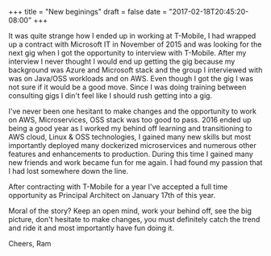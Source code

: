 +++
title = "New beginings"
draft = false
date = "2017-02-18T20:45:20-08:00"
+++

It was quite strange how I ended up in working at T-Mobile, I had wrapped up a contract with Microsoft IT in November of 2015 and was looking for the next gig when I got the opportunity to interview with T-Mobile. After my interview I never thought I would end up getting the gig because my background was Azure and Microsoft stack and the group I interviewed with was on Java/OSS workloads and on AWS. Even though I got the gig I was not sure if it would be a good move. Since I was doing training between consulting gigs I din't feel like I should rush getting into a gig. 

I've never been one hesitant to make changes and the opportunity to work on AWS, Microservices, OSS stack was too good to pass. 
2016 ended up being a good year as I worked my behind off learning and transitioning to AWS cloud, Linux & OSS technologies, I gained many new skills but most importantly deployed many dockerized microservices and numerous other features and enhancements to production. During this time I gained many new friends and work became fun for me again. I had found my passion that I had lost somewhere down the line.

After contracting with T-Mobile for a year I've accepted a full time opportunity as Principal Architect on January 17th of this year.

Moral of the story? Keep an open mind, work your behind off, see the big picture, don't hesitate to make changes, you must definitely catch the trend and ride it and most importantly have fun doing it.


Cheers,
Ram